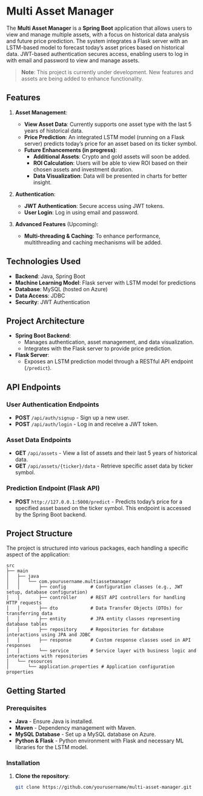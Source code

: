 # Multi Asset Manager

The **Multi Asset Manager** is a **Spring Boot** application that allows users to view and manage multiple assets, with a focus on historical data analysis and future price prediction. The system integrates a Flask server with an LSTM-based model to forecast today’s asset prices based on historical data. JWT-based authentication secures access, enabling users to log in with email and password to view and manage assets.

> **Note**: This project is currently under development. New features and assets are being added to enhance functionality.

## Features

1. **Asset Management**:
   - **View Asset Data**: Currently supports one asset type with the last 5 years of historical data.
   - **Price Prediction**: An integrated LSTM model (running on a Flask server) predicts today’s price for an asset based on its ticker symbol.
   - **Future Enhancements (in progress)**:
     - **Additional Assets**: Crypto and gold assets will soon be added.
     - **ROI Calculation**: Users will be able to view ROI based on their chosen assets and investment duration.
     - **Data Visualization**: Data will be presented in charts for better insight.

2. **Authentication**:
   - **JWT Authentication**: Secure access using JWT tokens.
   - **User Login**: Log in using email and password.

3. **Advanced Features** (Upcoming):
   - **Multi-threading & Caching**: To enhance performance, multithreading and caching mechanisms will be added.

## Technologies Used

- **Backend**: Java, Spring Boot
- **Machine Learning Model**: Flask server with LSTM model for predictions
- **Database**: MySQL (hosted on Azure)
- **Data Access**: JDBC
- **Security**: JWT Authentication

## Project Architecture

- **Spring Boot Backend**:
  - Manages authentication, asset management, and data visualization.
  - Integrates with the Flask server to provide price prediction.
- **Flask Server**:
  - Exposes an LSTM prediction model through a RESTful API endpoint (`/predict`).

## API Endpoints

### User Authentication Endpoints

- **POST** `/api/auth/signup` - Sign up a new user.
- **POST** `/api/auth/login` - Log in and receive a JWT token.

### Asset Data Endpoints

- **GET** `/api/assets` - View a list of assets and their last 5 years of historical data.
- **GET** `/api/assets/{ticker}/data` - Retrieve specific asset data by ticker symbol.

### Prediction Endpoint (Flask API)

- **POST** `http://127.0.0.1:5000/predict` - Predicts today’s price for a specified asset based on the ticker symbol. This endpoint is accessed by the Spring Boot backend.

## Project Structure

The project is structured into various packages, each handling a specific aspect of the application:

```plaintext
src
├── main
│   ├── java
│   │   └── com.yourusername.multiassetmanager
│   │       ├── config         # Configuration classes (e.g., JWT setup, database configuration)
│   │       ├── controller     # REST API controllers for handling HTTP requests
│   │       ├── dto            # Data Transfer Objects (DTOs) for transferring data
│   │       ├── entity         # JPA entity classes representing database tables
│   │       ├── repository     # Repositories for database interactions using JPA and JDBC
│   │       ├── response       # Custom response classes used in API responses
│   │       └── service        # Service layer with business logic and interactions with repositories
│   └── resources
│       └── application.properties # Application configuration properties  

```
## Getting Started

### Prerequisites

- **Java** - Ensure Java is installed.
- **Maven** - Dependency management with Maven.
- **MySQL Database** - Set up a MySQL database on Azure.
- **Python & Flask** - Python environment with Flask and necessary ML libraries for the LSTM model.

### Installation

1. **Clone the repository**:
   ```bash
   git clone https://github.com/yourusername/multi-asset-manager.git
